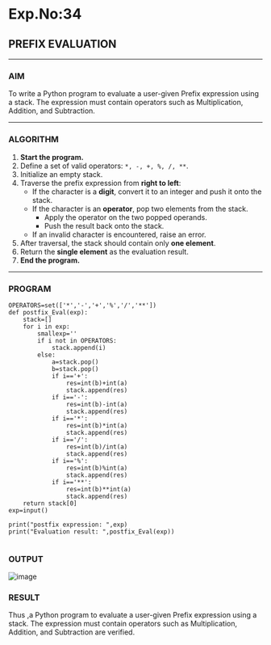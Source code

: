 # Exp.No:34  
## PREFIX EVALUATION

---

### AIM  
To write a Python program to evaluate a user-given Prefix expression using a stack. The expression must contain operators such as Multiplication, Addition, and Subtraction.

---

### ALGORITHM

1. **Start the program.**
2. Define a set of valid operators: `*, -, +, %, /, **`.
3. Initialize an empty stack.
4. Traverse the prefix expression from **right to left**:
   - If the character is a **digit**, convert it to an integer and push it onto the stack.
   - If the character is an **operator**, pop two elements from the stack.
     - Apply the operator on the two popped operands.
     - Push the result back onto the stack.
   - If an invalid character is encountered, raise an error.
5. After traversal, the stack should contain only **one element**.
6. Return the **single element** as the evaluation result.
7. **End the program.**

---

### PROGRAM

```
OPERATORS=set(['*','-','+','%','/','**'])
def postfix_Eval(exp):
    stack=[]
    for i in exp:
        smallexp=''
        if i not in OPERATORS:
            stack.append(i)
        else:
            a=stack.pop()
            b=stack.pop()
            if i=='+':
                res=int(b)+int(a)
                stack.append(res) 
            if i=='-':
                res=int(b)-int(a)
                stack.append(res) 
            if i=='*':
                res=int(b)*int(a)
                stack.append(res) 
            if i=='/':
                res=int(b)/int(a)
                stack.append(res) 
            if i=='%':
                res=int(b)%int(a)
                stack.append(res) 
            if i=='**':
                res=int(b)**int(a)
                stack.append(res)
    return stack[0]
exp=input()

print("postfix expression: ",exp)
print("Evaluation result: ",postfix_Eval(exp))


```


### OUTPUT
![image](https://github.com/user-attachments/assets/18859cb3-d7ed-4b80-b07b-831b5321dc88)

### RESULT
Thus ,a Python program to evaluate a user-given Prefix expression using a stack. The expression must contain operators such as Multiplication, Addition, and Subtraction are verified.
